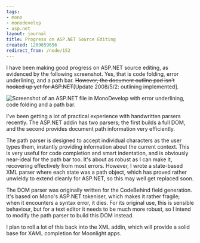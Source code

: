 ```yaml
---
tags:
- mono
- monodevelop
- asp.net
layout: journal
title: Progress on ASP.NET Source Editing
created: 1209659656
redirect_from: /node/152
---
```

I have been making good progress on ASP.NET source editing, as evidenced by the following screenshot. Yes, that is code folding, error underlining, and a path bar.<!--break--> <strike>However, the document outline pad isn't hooked up yet for ASP.NET</strike>[Update 2008/5/2: outlining implemented].

<img src="http://mjhutchinson.com/files/images/MonoScreenshots/AspNetCodeFolding.png" alt="Screenshot of an ASP.NET file in MonoDevelop with error underlining, code folding and a path bar." style="max-width:98%" />

I've been getting a lot of practical experience with handwritten parsers recently. The ASP.NET addin has two parsers; the first builds a full DOM, and the second provides document path information very efficiently.

The path parser is designed to accept individual characters as the user types them, instantly providing information about the current context. This is very useful for code completion and smart indentation, and is obviously near-ideal for the path bar too. It's about as robust as I can make it, recovering effectively from most errors. However, I wrote a state-based XML parser where each state was a path object, which has proved rather unwieldy to extend cleanly for ASP.NET, so this may well get replaced soon.

The DOM parser was originally written for the CodeBehind field generation. It's based on Mono's ASP.NET tokeniser, which makes it rather fragile; when it encounters a syntax error, it dies. For its original use, this is sensible behaviour, but for a text editor it needs to be much more robust, so I intend to modify the path parser to build this DOM instead.

I plan to roll a lot of this back into the XML addin, which will provide a solid base for XAML completion for Moonlight apps.
